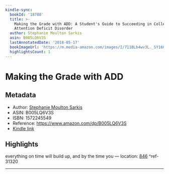 ```yaml
---
kindle-sync:
  bookId: '18788'
  title: >-
    Making the Grade with ADD: A Student's Guide to Succeeding in College with
    Attention Deficit Disorder
  author: Stephanie Moulton Sarkis
  asin: B005LQ6V3S
  lastAnnotatedDate: '2018-05-17'
  bookImageUrl: 'https://m.media-amazon.com/images/I/711BLb4wv3L._SY160.jpg'
  highlightsCount: 1
---
```

# Making the Grade with ADD
## Metadata
* Author: [Stephanie Moulton Sarkis](https://www.amazon.comundefined)
* ASIN: B005LQ6V3S
* ISBN: 1572245549
* Reference: https://www.amazon.com/dp/B005LQ6V3S
* [Kindle link](kindle://book?action=open&asin=B005LQ6V3S)

## Highlights
everything on time will build up, and by the time you — location: [846](kindle://book?action=open&asin=B005LQ6V3S&location=846) ^ref-31320

---
